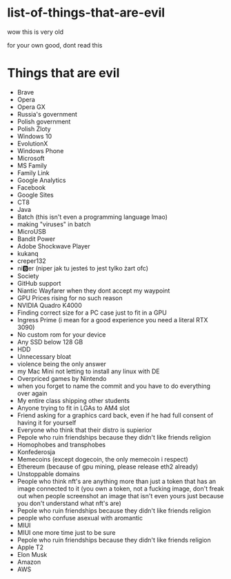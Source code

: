 # list-of-things-that-are-evil
wow this is very old

for your own good, dont read this


# Things that are evil
- Brave
- Opera
- Opera GX
- Russia's government 
- Polish government
- Polish Zloty
- Windows 10
- EvolutionX
- Windows Phone
- Microsoft
- MS Family
- Family Link
- Google Analytics 
- Facebook
- Google Sites
- CT8
- Java
- Batch (this isn't even a programming language lmao)
- making "viruses" in batch
- MicroUSB
- Bandit Power
- Adobe Shockwave Player
- kukanq
- creper132
- ni🅱️er (niper jak tu jesteś to jest tylko żart ofc)
- Society
- GitHub support
- Niantic Wayfarer when they dont accept my waypoint
- GPU Prices rising for no such reason
- NVIDIA Quadro K4000
- Finding correct size for a PC case just to fit in a GPU
- Ingress Prime (i mean for a good experience you need a literal RTX 3090)
- No custom rom for your device
- Any SSD below 128 GB
- HDD
- Unnecessary bloat
- violence being the only answer
- my Mac Mini not letting to install any linux with DE
- Overpriced games by Nintendo
- when you forget to name the commit and you have to do everything over again
- My entire class shipping other students
- Anyone trying to fit in LGAs to AM4 slot
- Friend asking for a graphics card back, even if he had full consent of having it for yourself
- Everyone who think that their distro is supierior
- Pepole who ruin friendships because they didn't like friends religion
- Homophobes and transphobes
- Konfederosja
- Memecoins (except dogecoin, the only memecoin i respect)
- Ethereum (because of gpu mining, please release eth2 already)
- Unstoppable domains
- People who think nft's are anything more than just a token that has an image connected to it (you own a token, not a fucking image, don't freak out when people screenshot an image that isn't even yours just because you don't understand what nft's are) 
- Pepole who ruin friendships because they didn't like friends religion
- people who confuse asexual with aromantic
- MIUI
- MIUI one more time just to be sure
- Pepole who ruin friendships because they didn't like friends religion
- Apple T2
- Elon Musk
- Amazon
- AWS
